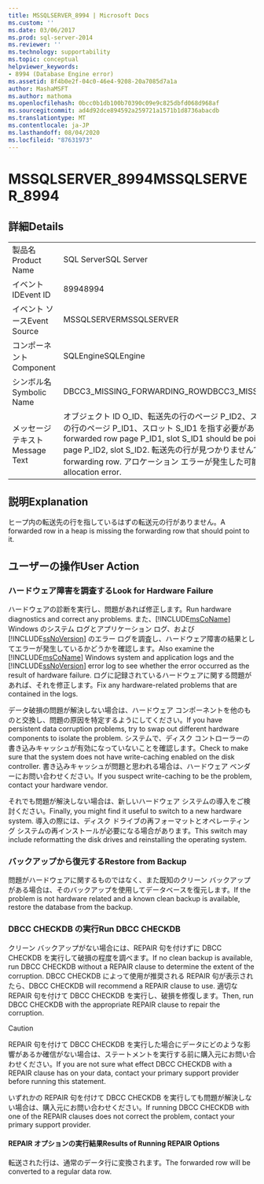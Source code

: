 ```yaml
---
title: MSSQLSERVER_8994 | Microsoft Docs
ms.custom: ''
ms.date: 03/06/2017
ms.prod: sql-server-2014
ms.reviewer: ''
ms.technology: supportability
ms.topic: conceptual
helpviewer_keywords:
- 8994 (Database Engine error)
ms.assetid: 8f4b0e2f-04c0-46e4-9208-20a7085d7a1a
author: MashaMSFT
ms.author: mathoma
ms.openlocfilehash: 0bcc0b1db100b70390c09e9c825dbfd068d968af
ms.sourcegitcommit: ad4d92dce894592a259721a1571b1d8736abacdb
ms.translationtype: MT
ms.contentlocale: ja-JP
ms.lasthandoff: 08/04/2020
ms.locfileid: "87631973"
---
```

# <a name="mssqlserver_8994"></a><span data-ttu-id="18f15-102">MSSQLSERVER_8994</span><span class="sxs-lookup"><span data-stu-id="18f15-102">MSSQLSERVER_8994</span></span>
    
## <a name="details"></a><span data-ttu-id="18f15-103">詳細</span><span class="sxs-lookup"><span data-stu-id="18f15-103">Details</span></span>  
  
|||  
|-|-|  
|<span data-ttu-id="18f15-104">製品名</span><span class="sxs-lookup"><span data-stu-id="18f15-104">Product Name</span></span>|<span data-ttu-id="18f15-105">SQL Server</span><span class="sxs-lookup"><span data-stu-id="18f15-105">SQL Server</span></span>|  
|<span data-ttu-id="18f15-106">イベント ID</span><span class="sxs-lookup"><span data-stu-id="18f15-106">Event ID</span></span>|<span data-ttu-id="18f15-107">8994</span><span class="sxs-lookup"><span data-stu-id="18f15-107">8994</span></span>|  
|<span data-ttu-id="18f15-108">イベント ソース</span><span class="sxs-lookup"><span data-stu-id="18f15-108">Event Source</span></span>|<span data-ttu-id="18f15-109">MSSQLSERVER</span><span class="sxs-lookup"><span data-stu-id="18f15-109">MSSQLSERVER</span></span>|  
|<span data-ttu-id="18f15-110">コンポーネント</span><span class="sxs-lookup"><span data-stu-id="18f15-110">Component</span></span>|<span data-ttu-id="18f15-111">SQLEngine</span><span class="sxs-lookup"><span data-stu-id="18f15-111">SQLEngine</span></span>|  
|<span data-ttu-id="18f15-112">シンボル名</span><span class="sxs-lookup"><span data-stu-id="18f15-112">Symbolic Name</span></span>|<span data-ttu-id="18f15-113">DBCC3_MISSING_FORWARDING_ROW</span><span class="sxs-lookup"><span data-stu-id="18f15-113">DBCC3_MISSING_FORWARDING_ROW</span></span>|  
|<span data-ttu-id="18f15-114">メッセージ テキスト</span><span class="sxs-lookup"><span data-stu-id="18f15-114">Message Text</span></span>|<span data-ttu-id="18f15-115">オブジェクト ID O_ID、転送先の行のページ P_ID2、スロット S_ID2 は、転送元の行のページ P_ID1、スロット S_ID1 を指す必要があります。</span><span class="sxs-lookup"><span data-stu-id="18f15-115">Object ID O_ID, forwarded row page P_ID1, slot S_ID1 should be pointed to by forwarding row page P_ID2, slot S_ID2.</span></span> <span data-ttu-id="18f15-116">転送先の行が見つかりませんでした。</span><span class="sxs-lookup"><span data-stu-id="18f15-116">Did not encounter forwarding row.</span></span> <span data-ttu-id="18f15-117">アロケーション エラーが発生した可能性があります。</span><span class="sxs-lookup"><span data-stu-id="18f15-117">Possible allocation error.</span></span>|  
  
## <a name="explanation"></a><span data-ttu-id="18f15-118">説明</span><span class="sxs-lookup"><span data-stu-id="18f15-118">Explanation</span></span>  
 <span data-ttu-id="18f15-119">ヒープ内の転送先の行を指しているはずの転送元の行がありません。</span><span class="sxs-lookup"><span data-stu-id="18f15-119">A forwarded row in a heap is missing the forwarding row that should point to it.</span></span>  
  
## <a name="user-action"></a><span data-ttu-id="18f15-120">ユーザーの操作</span><span class="sxs-lookup"><span data-stu-id="18f15-120">User Action</span></span>  
  
### <a name="look-for-hardware-failure"></a><span data-ttu-id="18f15-121">ハードウェア障害を調査する</span><span class="sxs-lookup"><span data-stu-id="18f15-121">Look for Hardware Failure</span></span>  
 <span data-ttu-id="18f15-122">ハードウェアの診断を実行し、問題があれば修正します。</span><span class="sxs-lookup"><span data-stu-id="18f15-122">Run hardware diagnostics and correct any problems.</span></span> <span data-ttu-id="18f15-123">また、[!INCLUDE[msCoName](../../includes/msconame-md.md)] Windows のシステム ログとアプリケーション ログ、および [!INCLUDE[ssNoVersion](../../includes/ssnoversion-md.md)] のエラー ログを調査し、ハードウェア障害の結果としてエラーが発生しているかどうかを確認します。</span><span class="sxs-lookup"><span data-stu-id="18f15-123">Also examine the [!INCLUDE[msCoName](../../includes/msconame-md.md)] Windows system and application logs and the [!INCLUDE[ssNoVersion](../../includes/ssnoversion-md.md)] error log to see whether the error occurred as the result of hardware failure.</span></span> <span data-ttu-id="18f15-124">ログに記録されているハードウェアに関する問題があれば、それを修正します。</span><span class="sxs-lookup"><span data-stu-id="18f15-124">Fix any hardware-related problems that are contained in the logs.</span></span>  
  
 <span data-ttu-id="18f15-125">データ破損の問題が解決しない場合は、ハードウェア コンポーネントを他のものと交換し、問題の原因を特定するようにしてください。</span><span class="sxs-lookup"><span data-stu-id="18f15-125">If you have persistent data corruption problems, try to swap out different hardware components to isolate the problem.</span></span> <span data-ttu-id="18f15-126">システムで、ディスク コントローラーの書き込みキャッシュが有効になっていないことを確認します。</span><span class="sxs-lookup"><span data-stu-id="18f15-126">Check to make sure that the system does not have write-caching enabled on the disk controller.</span></span> <span data-ttu-id="18f15-127">書き込みキャッシュが問題と思われる場合は、ハードウェア ベンダーにお問い合わせください。</span><span class="sxs-lookup"><span data-stu-id="18f15-127">If you suspect write-caching to be the problem, contact your hardware vendor.</span></span>  
  
 <span data-ttu-id="18f15-128">それでも問題が解決しない場合は、新しいハードウェア システムの導入をご検討ください。</span><span class="sxs-lookup"><span data-stu-id="18f15-128">Finally, you might find it useful to switch to a new hardware system.</span></span> <span data-ttu-id="18f15-129">導入の際には、ディスク ドライブの再フォーマットとオペレーティング システムの再インストールが必要になる場合があります。</span><span class="sxs-lookup"><span data-stu-id="18f15-129">This switch may include reformatting the disk drives and reinstalling the operating system.</span></span>  
  
### <a name="restore-from-backup"></a><span data-ttu-id="18f15-130">バックアップから復元する</span><span class="sxs-lookup"><span data-stu-id="18f15-130">Restore from Backup</span></span>  
 <span data-ttu-id="18f15-131">問題がハードウェアに関するものではなく、また既知のクリーン バックアップがある場合は、そのバックアップを使用してデータベースを復元します。</span><span class="sxs-lookup"><span data-stu-id="18f15-131">If the problem is not hardware related and a known clean backup is available, restore the database from the backup.</span></span>  
  
### <a name="run-dbcc-checkdb"></a><span data-ttu-id="18f15-132">DBCC CHECKDB の実行</span><span class="sxs-lookup"><span data-stu-id="18f15-132">Run DBCC CHECKDB</span></span>  
 <span data-ttu-id="18f15-133">クリーン バックアップがない場合には、REPAIR 句を付けずに DBCC CHECKDB を実行して破損の程度を調べます。</span><span class="sxs-lookup"><span data-stu-id="18f15-133">If no clean backup is available, run DBCC CHECKDB without a REPAIR clause to determine the extent of the corruption.</span></span> <span data-ttu-id="18f15-134">DBCC CHECKDB によって使用が推奨される REPAIR 句が表示されたら、</span><span class="sxs-lookup"><span data-stu-id="18f15-134">DBCC CHECKDB will recommend a REPAIR clause to use.</span></span> <span data-ttu-id="18f15-135">適切な REPAIR 句を付けて DBCC CHECKDB を実行し、破損を修復します。</span><span class="sxs-lookup"><span data-stu-id="18f15-135">Then, run DBCC CHECKDB with the appropriate REPAIR clause to repair the corruption.</span></span>  
  
> [!CAUTION]  
>  <span data-ttu-id="18f15-136">REPAIR 句を付けて DBCC CHECKDB を実行した場合にデータにどのような影響があるか確信がない場合は、ステートメントを実行する前に購入元にお問い合わせください。</span><span class="sxs-lookup"><span data-stu-id="18f15-136">If you are not sure what effect DBCC CHECKDB with a REPAIR clause has on your data, contact your primary support provider before running this statement.</span></span>  
  
 <span data-ttu-id="18f15-137">いずれかの REPAIR 句を付けて DBCC CHECKDB を実行しても問題が解決しない場合は、購入元にお問い合わせください。</span><span class="sxs-lookup"><span data-stu-id="18f15-137">If running DBCC CHECKDB with one of the REPAIR clauses does not correct the problem, contact your primary support provider.</span></span>  
  
#### <a name="results-of-running-repair-options"></a><span data-ttu-id="18f15-138">REPAIR オプションの実行結果</span><span class="sxs-lookup"><span data-stu-id="18f15-138">Results of Running REPAIR Options</span></span>  
 <span data-ttu-id="18f15-139">転送された行は、通常のデータ行に変換されます。</span><span class="sxs-lookup"><span data-stu-id="18f15-139">The forwarded row will be converted to a regular data row.</span></span>  
  
  
